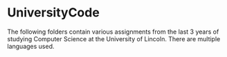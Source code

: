 # UniversityCode
The following folders contain various assignments from the last 3 years of studying Computer Science at the University of Lincoln. There are multiple languages used.
